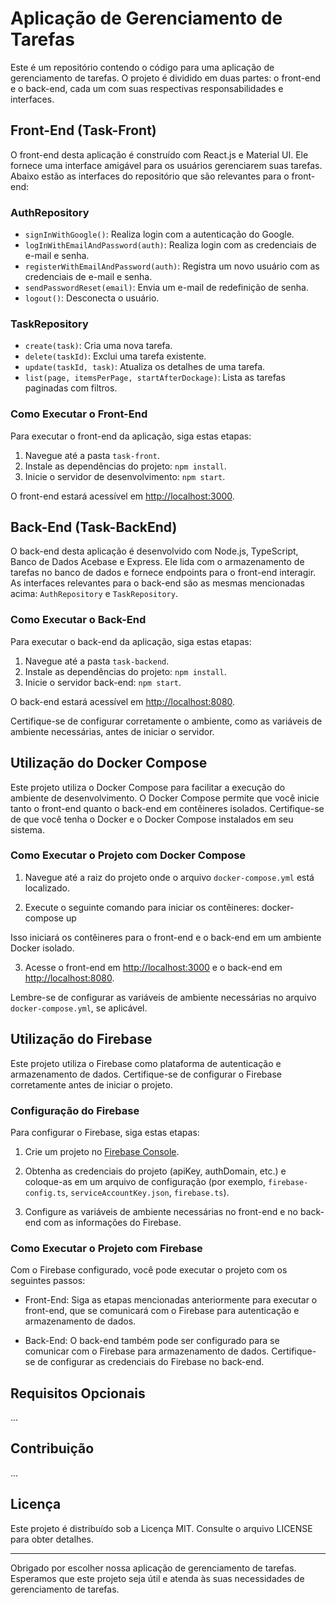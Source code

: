 # Aplicação de Gerenciamento de Tarefas

Este é um repositório contendo o código para uma aplicação de gerenciamento de tarefas. O projeto é dividido em duas partes: o front-end e o back-end, cada um com suas respectivas responsabilidades e interfaces.

## Front-End (Task-Front)

O front-end desta aplicação é construído com React.js e Material UI. Ele fornece uma interface amigável para os usuários gerenciarem suas tarefas. Abaixo estão as interfaces do repositório que são relevantes para o front-end:

### AuthRepository

- `signInWithGoogle()`: Realiza login com a autenticação do Google.
- `logInWithEmailAndPassword(auth)`: Realiza login com as credenciais de e-mail e senha.
- `registerWithEmailAndPassword(auth)`: Registra um novo usuário com as credenciais de e-mail e senha.
- `sendPasswordReset(email)`: Envia um e-mail de redefinição de senha.
- `logout()`: Desconecta o usuário.

### TaskRepository

- `create(task)`: Cria uma nova tarefa.
- `delete(taskId)`: Exclui uma tarefa existente.
- `update(taskId, task)`: Atualiza os detalhes de uma tarefa.
- `list(page, itemsPerPage, startAfterDockage)`: Lista as tarefas paginadas com filtros.

### Como Executar o Front-End

Para executar o front-end da aplicação, siga estas etapas:

1. Navegue até a pasta `task-front`.
2. Instale as dependências do projeto: `npm install`.
3. Inicie o servidor de desenvolvimento: `npm start`.

O front-end estará acessível em [http://localhost:3000](http://localhost:3000).

## Back-End (Task-BackEnd)

O back-end desta aplicação é desenvolvido com Node.js, TypeScript, Banco de Dados Acebase e Express. Ele lida com o armazenamento de tarefas no banco de dados e fornece endpoints para o front-end interagir. As interfaces relevantes para o back-end são as mesmas mencionadas acima: `AuthRepository` e `TaskRepository`.

### Como Executar o Back-End

Para executar o back-end da aplicação, siga estas etapas:

1. Navegue até a pasta `task-backend`.
2. Instale as dependências do projeto: `npm install`.
3. Inicie o servidor back-end: `npm start`.

O back-end estará acessível em [http://localhost:8080](http://localhost:8080).

Certifique-se de configurar corretamente o ambiente, como as variáveis de ambiente necessárias, antes de iniciar o servidor.

## Utilização do Docker Compose

Este projeto utiliza o Docker Compose para facilitar a execução do ambiente de desenvolvimento. O Docker Compose permite que você inicie tanto o front-end quanto o back-end em contêineres isolados. Certifique-se de que você tenha o Docker e o Docker Compose instalados em seu sistema.

### Como Executar o Projeto com Docker Compose

1. Navegue até a raiz do projeto onde o arquivo `docker-compose.yml` está localizado.

2. Execute o seguinte comando para iniciar os contêineres:
docker-compose up


Isso iniciará os contêineres para o front-end e o back-end em um ambiente Docker isolado.

3. Acesse o front-end em [http://localhost:3000](http://localhost:3000) e o back-end em [http://localhost:8080](http://localhost:8080).

Lembre-se de configurar as variáveis de ambiente necessárias no arquivo `docker-compose.yml`, se aplicável.


## Utilização do Firebase

Este projeto utiliza o Firebase como plataforma de autenticação e armazenamento de dados. Certifique-se de configurar o Firebase corretamente antes de iniciar o projeto.

### Configuração do Firebase

Para configurar o Firebase, siga estas etapas:

1. Crie um projeto no [Firebase Console](https://console.firebase.google.com/).

2. Obtenha as credenciais do projeto (apiKey, authDomain, etc.) e coloque-as em um arquivo de configuração (por exemplo, `firebase-config.ts`, `serviceAccountKey.json`, `firebase.ts`).

3. Configure as variáveis de ambiente necessárias no front-end e no back-end com as informações do Firebase.

### Como Executar o Projeto com Firebase

Com o Firebase configurado, você pode executar o projeto com os seguintes passos:

- Front-End: Siga as etapas mencionadas anteriormente para executar o front-end, que se comunicará com o Firebase para autenticação e armazenamento de dados.

- Back-End: O back-end também pode ser configurado para se comunicar com o Firebase para armazenamento de dados. Certifique-se de configurar as credenciais do Firebase no back-end.


## Requisitos Opcionais


...

## Contribuição

...

## Licença

Este projeto é distribuído sob a Licença MIT. Consulte o arquivo LICENSE para obter detalhes.

---

Obrigado por escolher nossa aplicação de gerenciamento de tarefas. Esperamos que este projeto seja útil e atenda às suas necessidades de gerenciamento de tarefas.
